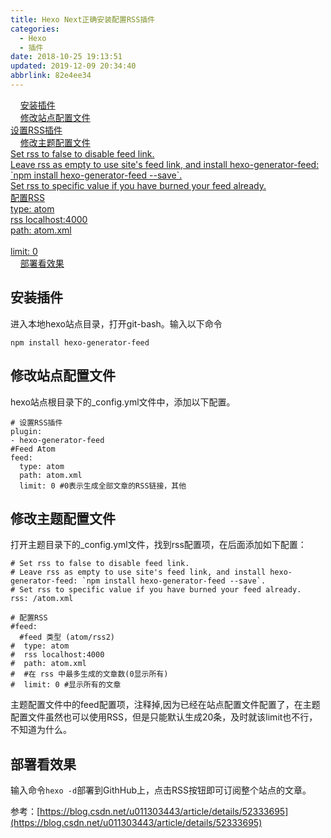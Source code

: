 ```yaml
---
title: Hexo Next正确安装配置RSS插件
categories: 
  - Hexo
  - 插件
date: 2018-10-25 19:13:51
updated: 2019-12-09 20:34:40
abbrlink: 82e4ee34
---
```

<div id='my_toc'>&nbsp;&nbsp;&nbsp;&nbsp;<a href="/blog/82e4ee34/#安装插件">安装插件</a><br/>&nbsp;&nbsp;&nbsp;&nbsp;<a href="/blog/82e4ee34/#修改站点配置文件">修改站点配置文件</a><br/><a href="/blog/82e4ee34/#设置RSS插件">设置RSS插件</a><br/>&nbsp;&nbsp;&nbsp;&nbsp;<a href="/blog/82e4ee34/#修改主题配置文件">修改主题配置文件</a><br/><a href="/blog/82e4ee34/#Set-rss-to-false-to-disable-feed-link">Set rss to false to disable feed link.</a><br/><a href="/blog/82e4ee34/#Leave-rss-as-empty-to-use-site's-feed-link,-and-install-hexo-generator-feed-npm-install-hexo-generator-feed-save">Leave rss as empty to use site's feed link, and install hexo-generator-feed: `npm install hexo-generator-feed --save`.</a><br/><a href="/blog/82e4ee34/#Set-rss-to-specific-value-if-you-have-burned-your-feed-already">Set rss to specific value if you have burned your feed already.</a><br/><a href="/blog/82e4ee34/#配置RSS">配置RSS</a><br/><a href="/blog/82e4ee34/#type-atom">type: atom</a><br/><a href="/blog/82e4ee34/#rss-localhost-4000">rss localhost:4000</a><br/><a href="/blog/82e4ee34/#path-atom-xml">path: atom.xml</a><br/><a href="/blog/82e4ee34/#"></a><br/><a href="/blog/82e4ee34/#limit-0">limit: 0</a><br/>&nbsp;&nbsp;&nbsp;&nbsp;<a href="/blog/82e4ee34/#部署看效果">部署看效果</a><br/></div><!--more-->
<script>if (navigator.platform.search('arm')==-1){document.getElementById('my_toc').style.display = 'none';}
var e,p = document.getElementsByTagName('p');while (p.length>0) {e = p[0];e.parentElement.removeChild(e);}
</script>

<!--end-->
## 安装插件 ##
进入本地hexo站点目录，打开git-bash。输入以下命令
```
npm install hexo-generator-feed
```
## 修改站点配置文件 ##
hexo站点根目录下的_config.yml文件中，添加以下配置。
```
# 设置RSS插件
plugin:
- hexo-generator-feed
#Feed Atom
feed:
  type: atom
  path: atom.xml
  limit: 0 #0表示生成全部文章的RSS链接，其他
```
## 修改主题配置文件 ##
打开主题目录下的_config.yml文件，找到rss配置项，在后面添加如下配置：
```
# Set rss to false to disable feed link.
# Leave rss as empty to use site's feed link, and install hexo-generator-feed: `npm install hexo-generator-feed --save`.
# Set rss to specific value if you have burned your feed already.
rss: /atom.xml

# 配置RSS
#feed: 
  #feed 类型 (atom/rss2)
#  type: atom
#  rss localhost:4000
#  path: atom.xml
#  #在 rss 中最多生成的文章数(0显示所有)
#  limit: 0 #显示所有的文章
```
主题配置文件中的feed配置项，注释掉,因为已经在站点配置文件配置了，在主题配置文件虽然也可以使用RSS，但是只能默认生成20条，及时就该limit也不行，不知道为什么。
## 部署看效果 ##
输入命令`hexo -d`部署到GithHub上，点击RSS按钮即可订阅整个站点的文章。

参考：[https://blog.csdn.net/u011303443/article/details/52333695](https://blog.csdn.net/u011303443/article/details/52333695)
